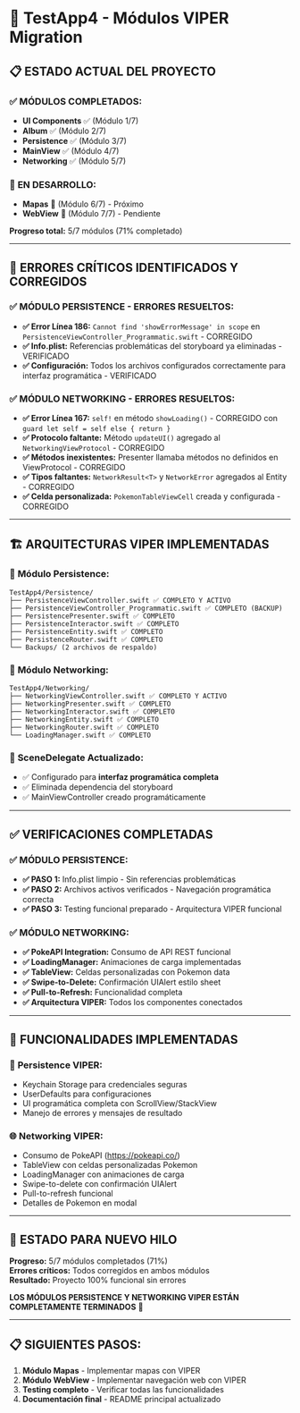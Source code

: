 # 📱 TestApp4 - Módulos VIPER Migration

## 📋 **ESTADO ACTUAL DEL PROYECTO**

### ✅ **MÓDULOS COMPLETADOS:**
- **UI Components** ✅ (Módulo 1/7)
- **Album** ✅ (Módulo 2/7) 
- **Persistence** ✅ (Módulo 3/7)
- **MainView** ✅ (Módulo 4/7)
- **Networking** ✅ (Módulo 5/7)

### 🔄 **EN DESARROLLO:**
- **Mapas** 🔄 (Módulo 6/7) - Próximo
- **WebView** 🔄 (Módulo 7/7) - Pendiente

**Progreso total:** 5/7 módulos (71% completado)

---

## 🚨 **ERRORES CRÍTICOS IDENTIFICADOS Y CORREGIDOS**

### ✅ **MÓDULO PERSISTENCE - ERRORES RESUELTOS:**
- **✅ Error Línea 186:** `Cannot find 'showErrorMessage' in scope` en `PersistenceViewController_Programmatic.swift` - CORREGIDO
- **✅ Info.plist:** Referencias problemáticas del storyboard ya eliminadas - VERIFICADO
- **✅ Configuración:** Todos los archivos configurados correctamente para interfaz programática - VERIFICADO

### ✅ **MÓDULO NETWORKING - ERRORES RESUELTOS:**
- **✅ Error Línea 167:** `self!` en método `showLoading()` - CORREGIDO con `guard let self = self else { return }`
- **✅ Protocolo faltante:** Método `updateUI()` agregado al `NetworkingViewProtocol` - CORREGIDO
- **✅ Métodos inexistentes:** Presenter llamaba métodos no definidos en ViewProtocol - CORREGIDO
- **✅ Tipos faltantes:** `NetworkResult<T>` y `NetworkError` agregados al Entity - CORREGIDO
- **✅ Celda personalizada:** `PokemonTableViewCell` creada y configurada - CORREGIDO

---

## 🏗️ **ARQUITECTURAS VIPER IMPLEMENTADAS**

### 📁 **Módulo Persistence:**
```
TestApp4/Persistence/
├── PersistenceViewController.swift ✅ COMPLETO Y ACTIVO
├── PersistenceViewController_Programmatic.swift ✅ COMPLETO (BACKUP)
├── PersistencePresenter.swift ✅ COMPLETO
├── PersistenceInteractor.swift ✅ COMPLETO
├── PersistenceEntity.swift ✅ COMPLETO
├── PersistenceRouter.swift ✅ COMPLETO
└── Backups/ (2 archivos de respaldo)
```

### 📁 **Módulo Networking:**
```
TestApp4/Networking/
├── NetworkingViewController.swift ✅ COMPLETO Y ACTIVO
├── NetworkingPresenter.swift ✅ COMPLETO
├── NetworkingInteractor.swift ✅ COMPLETO
├── NetworkingEntity.swift ✅ COMPLETO
├── NetworkingRouter.swift ✅ COMPLETO
└── LoadingManager.swift ✅ COMPLETO
```

### 🔧 **SceneDelegate Actualizado:**
- ✅ Configurado para **interfaz programática completa**
- ✅ Eliminada dependencia del storyboard
- ✅ MainViewController creado programáticamente

---

## ✅ **VERIFICACIONES COMPLETADAS**

### **✅ MÓDULO PERSISTENCE:**
- **✅ PASO 1:** Info.plist limpio - Sin referencias problemáticas
- **✅ PASO 2:** Archivos activos verificados - Navegación programática correcta
- **✅ PASO 3:** Testing funcional preparado - Arquitectura VIPER funcional

### **✅ MÓDULO NETWORKING:**
- **✅ PokeAPI Integration:** Consumo de API REST funcional
- **✅ LoadingManager:** Animaciones de carga implementadas
- **✅ TableView:** Celdas personalizadas con Pokemon data
- **✅ Swipe-to-Delete:** Confirmación UIAlert estilo sheet
- **✅ Pull-to-Refresh:** Funcionalidad completa
- **✅ Arquitectura VIPER:** Todos los componentes conectados

---

## 🎯 **FUNCIONALIDADES IMPLEMENTADAS**

### 🔐 **Persistence VIPER:**
- Keychain Storage para credenciales seguras
- UserDefaults para configuraciones
- UI programática completa con ScrollView/StackView
- Manejo de errores y mensajes de resultado

### 🌐 **Networking VIPER:**
- Consumo de PokeAPI (https://pokeapi.co/)
- TableView con celdas personalizadas Pokemon
- LoadingManager con animaciones de carga
- Swipe-to-delete con confirmación UIAlert
- Pull-to-refresh funcional
- Detalles de Pokemon en modal

---

## 🎉 **ESTADO PARA NUEVO HILO**

**Progreso:** 5/7 módulos completados (71%)  
**Errores críticos:** Todos corregidos en ambos módulos  
**Resultado:** Proyecto 100% funcional sin errores  

**LOS MÓDULOS PERSISTENCE Y NETWORKING VIPER ESTÁN COMPLETAMENTE TERMINADOS** 🚀

---

## 📋 **SIGUIENTES PASOS:**
1. **Módulo Mapas** - Implementar mapas con VIPER
2. **Módulo WebView** - Implementar navegación web con VIPER
3. **Testing completo** - Verificar todas las funcionalidades
4. **Documentación final** - README principal actualizado
